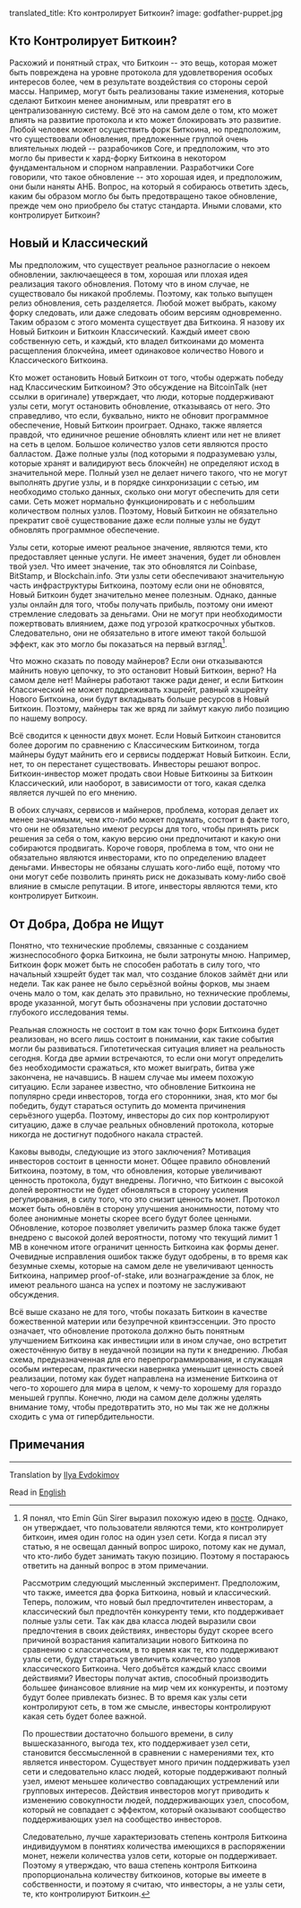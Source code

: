 translated_title: Кто контролирует Биткоин?
image: godfather-puppet.jpg

## Кто Контролирует Биткоин?

Расхожий и понятный страх, что Биткоин -- это вещь, которая может быть повреждена на уровне протокола для удовлетворения особых интересов более, чем в результате воздействия со стороны серой массы. Например, могут быть реализованы такие  изменения, которые сделают Биткоин менее анонимным, или превратят его в централизованную систему. Всё это на самом деле о том, кто может влиять на развитие протокола и кто может блокировать это развитие. Любой человек может осуществить форк Биткоина, но предположим, что существовали обновления, предложенные группой очень влиятельных людей -- разрабочиков Core, и предположим, что это могло бы привести к хард-форку Биткоина в некотором фундаментальном и спорном направлении. Разработчики Core говорили, что такое обновление -- это хорошая идея, и предположим, они были наняты АНБ. Вопрос, на который я собираюсь ответить здесь, каким бы образом могло бы быть предотвращено такое обновление, прежде чем оно приобрело бы статус стандарта. Иными словами, кто контролирует Биткоин?

## Новый и Классический

Мы предположим, что существует реальное разногласие о некоем обновлении, заключаещееся в том, хорошая или плохая идея реализация такого обновления. Потому что в ином случае, не существовало бы никакой проблемы. Поэтому, как только выпущен релиз обновления, сеть разделяется. Любой может выбрать, какому форку следовать, или даже следовать обоим версиям одновременно. Таким образом с этого момента существует два Биткоина. Я назову их Новый Биткоин и Биткоин Классический. Каждый имеет свою собственную сеть, и каждый, кто владел биткоинами до момента расщепления блокчейна, имеет одинаковое количество Нового и Классического Биткоина.

Кто может остановить Новый Биткоин от того, чтобы одержать победу над Классическим Биткоином? Это обсуждение на BitcoinTalk (нет ссылки в оригинале) утверждает, что люди, которые поддерживают узлы сети,  могут остановить обновление, отказываясь от него. Это справедливо, что если, буквально, никто не обновит программное обеспечение, Новый Биткоин проиграет. Однако, также является правдой, что единичное решение обновлять клиент или нет не влияет на сеть в целом. Большое количество узлов сети являются просто балластом. Даже полные узлы (под которыми я подразумеваю узлы, которые хранят и валидируют весь блокчейн) не определяют исход в значительной мере. Полный узел не делает ничего такого, что не могут выполнять другие узлы, и в порядке синхронизации с сетью, им необходимо столько данных, сколько они могут обеспечить для сети сами. Сеть может нормально функционировать и с небольшим количеством полных узлов. Поэтому, Новый Биткоин не обязательно прекратит своё существование даже если полные узлы не будут обновлять программное обеспечение.

Узлы сети, которые имеют реальное значение, являются теми, кто предоставляет ценные услуги. Не имеет значения, будет ли обновлен твой узел. Что имеет значение, так это обновлятся ли Coinbase, BitStamp, и Blockchain.info. Эти узлы сети обеспечивают значительную часть инфраструктуры Биткоина, поэтому если они не обновятся, Новый Биткоин будет значительно менее полезным. Однако, данные узлы онлайн для того, чтобы получать прибыль, поэтому они имеют стремление следовать за деньгами. Они не могут при необходимости пожертвовать влиянием, даже под угрозой краткосрочных убытков. Следовательно, они не обязательно в итоге имеют такой большой эффект, как это могло бы показаться на первый взгляд[^1].

Что можно сказать по поводу майнеров? Если они отказываются майнить новую цепочку, то это остановит Новый Биткоин, верно? На самом деле нет! Майнеры работают также ради денег, и если Биткоин Классический не может поддреживать хэшрейт, равный хэшрейту Нового Биткоина, они будут вкладывать больше ресурсов в Новый Биткоин. Поэтому, майнеры так же вряд ли займут какую либо позицию по нашему вопросу.

Всё сводится к ценности двух монет. Если Новый Биткоин становится более дорогим по сравнению с Классическим Биткоином, тогда майнеры будут майнить его и сервисы поддержат Новый Биткоин. Если, нет, то он перестанет существовать. Инвесторы решают вопрос. Биткоин-инвестор может продать свои Новые Биткоины за Биткоин Классический, или наоборот, в зависимости от того, какая сделка является лучшей по его мнению.

В обоих случаях, сервисов и майнеров, проблема, которая делает их менее значимыми, чем кто-либо может подумать, состоит в факте того, что они не обязательно имеют ресурсы для того, чтобы принять риск решения за себя о том, какую версию они предпочитают и какую они собираются продвигать. Короче говоря, проблема в том, что они не обязательно являются инвесторами, кто по определению владеет деньгами. Инвесторы не обязаны слушать кого-либо ещё, потому что они могут себе позволить принять риск не доказывать кому-либо своё влияние в смысле репутации. В итоге, инвесторы являются теми, кто контролирует Биткоин.

## От Добра, Добра не Ищут

Понятно, что технические проблемы, связанные с созданием жизнеспособного форка Биткоина, не были затронуты мною. Например, Биткоин форк может быть не способен работать в силу того, что начальный хэшрейт будет так мал, что создание блоков займёт дни или недели. Так как ранее не было серьёзной войны форков, мы знаем очень мало о том, как делать это правильно, но технические проблемы, вроде указанной, могут быть обозначены при условии достаточно глубокого исследования темы.

Реальная сложность не состоит в том как точно форк Биткоина будет реализован, но всего лишь состоит в понимании, как такие события могли бы развиваться. Гипотетическая ситуация влияет на реальность сегодня. Когда две армии встречаются, то если они могут определить без необходимости сражаться, кто может выиграть, битва уже закончена, не начавшись. В нашем случае мы имеем похожую ситуацию. Если заранее известно, что обновление Биткоина не популярно среди инвесторов, тогда его сторонники, зная, кто мог бы победить, будут стараться оступить до момента причинения серьёзного ущерба. Поэтому, инвесторы до сих пор контролируют ситуацию, даже в случае реальных обновлений протокола, которые никогда не достигнут подобного накала страстей.

Каковы выводы, следующие из этого заключения? Мотивация инвесторов состоит в ценности монет. Общее правило обновлений Биткоина, поэтому, в том, что обновления, которые увеличивают ценность протокола, будут внедрены. Логично, что Биткоин с высокой долей вероятности не будет обновляться в сторону усиления регулирования, в силу того, что это снизит ценность монет. Протокол может быть обновлён в сторону улучшения анонимности, потому что более анонимные монеты скорее всего будут более ценными. Обновление, которое позволяет увеличить размер блока также будет внедрено с высокой долей вероятности, потому что текущий лимит 1 MB в конечном итоге ограничит ценность Биткоина как формы денег. Очевидные исправления ошибок также будут одобрены, в то время как безумные схемы, которые на самом деле не увеличивают ценность Биткоина, например  proof-of-stake, или вознаграждение за блок, не имеют реального шанса на успех и поэтому не заслуживают обсуждения.

Всё выше сказано не для того, чтобы показать Биткоин в качестве божественной материи или безупречной квинтэссенции. Это просто означает, что обновление протокола должно быть понятным улучшением Биткоина как инвестиции или в ином случае, оно встретит ожесточённую битву в неудачной позиции на пути к внедрению. Любая схема, предназначенная для его перепрограммирования, и служащая особым интересам, практически наверняка уменьшит ценность своей реализации, потому как будет направлена на изменение Биткоина от чего-то хорошего для мира в целом, к чему-то хорошему для гораздо меньшей группы. Конечно, люди на самом деле должны уделять внимание тому, чтобы предотвратить это, но мы так же не должны сходить с ума от гипербдительности.

## Примечания

[^1]: Я понял, что Emin Gün Sirer выразил похожую идею в [посте](http://hackingdistributed.com/2014/06/19/bitcoin-and-voting-power/). Однако, он утверждает, что пользователи являются теми, кто контролирует биткоин, имея один голос на один узел сети. Когда я писал эту статью, я не освещал данный вопрос широко, потому как не думал, что кто-либо будет занимать такую позицию. Поэтому я постараюсь ответить на данный вопрос в этом примечании.

    Рассмотрим следующий мысленный эксперимент. Предположим, что также, имеется два форка Биткоина, новый и классический. Теперь, положим, что новый был предпочтителен инвесторам, а классический был предпочтён конкуренту теми, кто поддерживает полные узлы сети. Так как два класса людей выразили свои предпочтения в своих действиях, инвесторы будут скорее всего причиной возрастания капитализации нового Биткоина по сравнению с классическим, в то время как те, кто поддерживают узлы сети, будут стараться увеличить количество узлов классического Биткоина. Чего добъётся каждый класс своими действиями? Ивесторы получат актив, способный производить большее финансовое влияние на мир чем их конкуренты, и поэтому будут более привлекать бизнес. В то время как узлы сети контролируют сеть, в том же смысле, инвесторы контролируют какая сеть будет более важной.

    По прошествии достаточно большого времени, в силу вышесказанного, выгода тех, кто поддерживает узел сети, становится бессмысленной в сравнении с намерениями тех, кто является инвестором. Существует много причин поддерживать узел сети и следовательно класс людей, которые поддерживают полный узел, имеют меньшее количество совпадающих устремлений или групповых интересов. Действия инвесторов могут приводить к изменению совокупности людей, поддерживающих узел, способом, который не совпадает с эффектом, который оказывают сообщество поддерживающих узел на сообщество инвесторов.  

    Следовательно, лучше характеризовать степень контроля Биткоина индивидуумом в понятиях количества имеющихся в распоряжении монет, нежели количества узлов сети, которые он поддерживает. Поэтому я утверждаю, что ваша степень контроля Биткоина пропорциональна количеству биткоинов, которые вы имеете в собственности, и поэтому я считаю, что инвесторы, а не узлы сети, те, кто контролируют Биткоин.

***

Translation by <a href="https://keybase.io/ievdokimov">Ilya Evdokimov</a>

Read in [English](/mempool/who-controls-bitcoin/)
